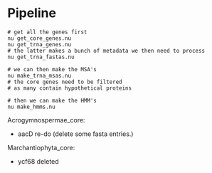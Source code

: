 # Pipeline

```nu
# get all the genes first
nu get_core_genes.nu
nu get_trna_genes.nu
# the latter makes a bunch of metadata we then need to process
nu get_trna_fastas.nu

# we can then make the MSA's
nu make_trna_msas.nu
# the core genes need to be filtered
# as many contain hypothetical proteins

# then we can make the HMM's
nu make_hmms.nu
```

Acrogymnospermae_core:
- aacD re-do (delete some fasta entries.)

Marchantiophyta_core:
- ycf68 deleted